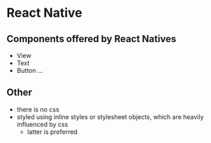 # React Native

## Components offered by React Natives
- View
- Text
- Button ...
## Other
- there is no css
- styled using inline styles or stylesheet objects, which are heavily influenced by css
	- latter is preferred
